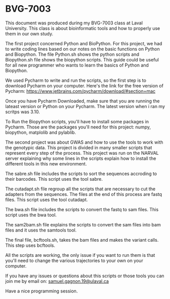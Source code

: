 # BVG-7003
This document was produced during my BVG-7003 class at Laval University. This class is about bioinformatic tools and how to properly use them in our own study. 

The first project concerned Python and BioPython. 
For this project, we had to write coding lines based on our notes on the basic functions on Python and Biopython. The file Python.sh shows the python scripts and Biopython.sh file shows the biopython scripts.
This guide could be useful for all new programmer who wants to learn the basics of Python and Biopython.

We used Pycharm to write and run the scripts, so the first step is to download Pycharm on your computer. Here's the link for the free version of Pycharm: https://www.jetbrains.com/pycharm/download/#section=mac

Once you have Pycharm Downloaded, make sure that you are running the lateast version or Python on your Pycharm. The latest version when i ran my scritps was 3.10.

To Run the Biopython scripts, you'll have to install some packages in Pycharm. Those are the packages you'll need for this project: numpy, biopython, matplolib and pylablib.


The second project was about GWAS and how to use the tools to work with the genotypic data. This project is divided in many smaller scripts that represent every step of the process. 
This project was run on the NARVAL server explaining why some lines in the scripts explain how to install the different tools in this new environment. 

The sabre.sh file includes the scripts to sort the sequences accroding to their barcodes. This script uses the tool sabre.

The cutadapt.sh file regroup all the scripts that are necessary to cut the adapters from the sequences. The files at the end of this process are fastq files. This script uses the tool cutadapt.

The bwa.sh file includes the scripts to convert the fastq to sam files. This script uses the bwa tool. 

The sam2bam.sh file explains the scripts to convert the sam files into bam files and it uses the samtools tool. 

The final file, bcftools.sh, takes the bam files and makes the variant calls. This step uses bcftools. 


All the scripts are working, the only issue if you want to run them is that you'll need to change the various trajectories to your own on your computer. 

If you have any issues or questions about this scripts or those tools you can join me by email on: samuel.gagnon.19@ulaval.ca

Have a nice programming session. 


